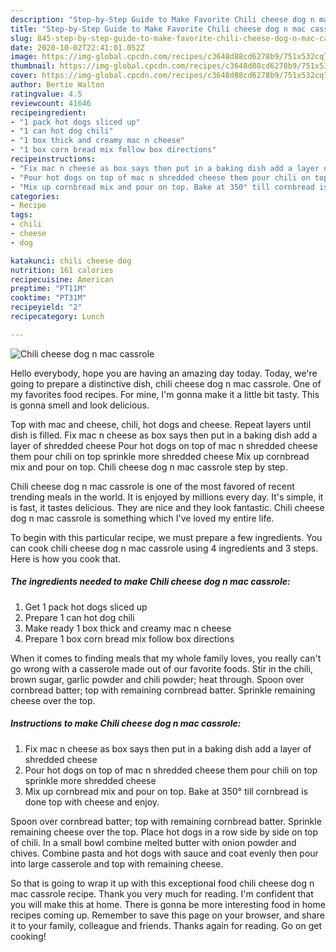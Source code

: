 ```yaml
---
description: "Step-by-Step Guide to Make Favorite Chili cheese dog n mac cassrole"
title: "Step-by-Step Guide to Make Favorite Chili cheese dog n mac cassrole"
slug: 845-step-by-step-guide-to-make-favorite-chili-cheese-dog-n-mac-cassrole
date: 2020-10-02T22:41:01.052Z
image: https://img-global.cpcdn.com/recipes/c3648d88cd6278b9/751x532cq70/chili-cheese-dog-n-mac-cassrole-recipe-main-photo.jpg
thumbnail: https://img-global.cpcdn.com/recipes/c3648d88cd6278b9/751x532cq70/chili-cheese-dog-n-mac-cassrole-recipe-main-photo.jpg
cover: https://img-global.cpcdn.com/recipes/c3648d88cd6278b9/751x532cq70/chili-cheese-dog-n-mac-cassrole-recipe-main-photo.jpg
author: Bertie Walton
ratingvalue: 4.5
reviewcount: 41646
recipeingredient:
- "1 pack hot dogs sliced up"
- "1 can hot dog chili"
- "1 box thick and creamy mac n cheese"
- "1 box corn bread mix follow box directions"
recipeinstructions:
- "Fix mac n cheese as box says then put in a baking dish add a layer of shredded cheese"
- "Pour hot dogs on top of mac n shredded cheese them pour chili on top sprinkle more shredded cheese"
- "Mix up cornbread mix and pour on top. Bake at 350° till cornbread is done top with cheese and enjoy."
categories:
- Recipe
tags:
- chili
- cheese
- dog

katakunci: chili cheese dog 
nutrition: 161 calories
recipecuisine: American
preptime: "PT11M"
cooktime: "PT31M"
recipeyield: "2"
recipecategory: Lunch

---
```



![Chili cheese dog n mac cassrole](https://img-global.cpcdn.com/recipes/c3648d88cd6278b9/751x532cq70/chili-cheese-dog-n-mac-cassrole-recipe-main-photo.jpg)

Hello everybody, hope you are having an amazing day today. Today, we're going to prepare a distinctive dish, chili cheese dog n mac cassrole. One of my favorites food recipes. For mine, I'm gonna make it a little bit tasty. This is gonna smell and look delicious.

Top with mac and cheese, chili, hot dogs and cheese. Repeat layers until dish is filled. Fix mac n cheese as box says then put in a baking dish add a layer of shredded cheese Pour hot dogs on top of mac n shredded cheese them pour chili on top sprinkle more shredded cheese Mix up cornbread mix and pour on top. Chili cheese dog n mac cassrole step by step.

Chili cheese dog n mac cassrole is one of the most favored of recent trending meals in the world. It is enjoyed by millions every day. It's simple, it is fast, it tastes delicious. They are nice and they look fantastic. Chili cheese dog n mac cassrole is something which I've loved my entire life.


To begin with this particular recipe, we must prepare a few ingredients. You can cook chili cheese dog n mac cassrole using 4 ingredients and 3 steps. Here is how you cook that.

<!--inarticleads1-->

##### The ingredients needed to make Chili cheese dog n mac cassrole:

1. Get 1 pack hot dogs sliced up
1. Prepare 1 can hot dog chili
1. Make ready 1 box thick and creamy mac n cheese
1. Prepare 1 box corn bread mix follow box directions


When it comes to finding meals that my whole family loves, you really can&#39;t go wrong with a casserole made out of our favorite foods. Stir in the chili, brown sugar, garlic powder and chili powder; heat through. Spoon over cornbread batter; top with remaining cornbread batter. Sprinkle remaining cheese over the top. 

<!--inarticleads2-->

##### Instructions to make Chili cheese dog n mac cassrole:

1. Fix mac n cheese as box says then put in a baking dish add a layer of shredded cheese
1. Pour hot dogs on top of mac n shredded cheese them pour chili on top sprinkle more shredded cheese
1. Mix up cornbread mix and pour on top. Bake at 350° till cornbread is done top with cheese and enjoy.


Spoon over cornbread batter; top with remaining cornbread batter. Sprinkle remaining cheese over the top. Place hot dogs in a row side by side on top of chili. In a small bowl combine melted butter with onion powder and chives. Combine pasta and hot dogs with sauce and coat evenly then pour into large casserole and top with remaining cheese. 

So that is going to wrap it up with this exceptional food chili cheese dog n mac cassrole recipe. Thank you very much for reading. I'm confident that you will make this at home. There is gonna be more interesting food in home recipes coming up. Remember to save this page on your browser, and share it to your family, colleague and friends. Thanks again for reading. Go on get cooking!

